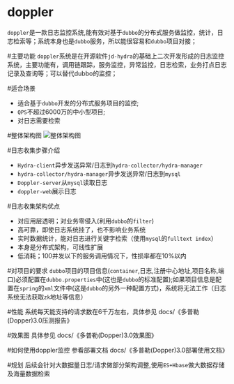 # doppler
`doppler`是一款日志监控系统,能有效对基于`dubbo`的分布式服务做监控，统计，日志检索等；系统本身也是`dubbo`服务，所以能很容易和`dubbo`项目对接；

#主要功能
`doppler`系统是在开源软件`jd-hydra`的基础上二次开发形成的日志监控系统，主要功能有，调用链跟踪，服务监控，异常监控，日志检索，业务打点日志记录及查询等；可以替代dubbo的监控；

#适合场景
* 适合基于`dubbo`开发的分布式服务项目的监控;
* `QPS`不超过6000万的中小型项目;
* 对日志需要检索

#整体架构图
![整体架构图](https://raw.githubusercontent.com/fxltsbl3855/doppler/master/pic_for_readme/arch.png)

#日志收集步骤介绍
* `Hydra-client`异步发送异常/日志到`hydra-collector/hydra-manager`
* `hydra-collector/hydra-manager`异步发送异常/日志到`mysql`
* `Doppler-server`从`mysql`读取日志
* `doppler-web`展示日志

#日志收集架构优点
* 对应用层透明；对业务零侵入(利用`dubbo`的`filter`)
* 高可靠，即使日志系统挂了，也不影响业务系统
* 实时数据统计，能对日志进行关键字检索（使用`mysql`的`fulltext index`）
* 本身是分布式架构，可线性扩展
* 低消耗；100并发以下的服务调用情况下，性损率都在10%以内

#对项目的要求
`dubbo`项目的项目信息(`container`,日志,注册中心地址,项目名称,端口)必须配置在`dubbo.properties`中(这也是`dubbo`的标准配置);如果项目信息是配置在`spring`的`xml`文件中(这是`dubbo`的另外一种配置方式)，系统将无法工作（日志系统无法获取`zk`地址等信息）

#性能
系统每天能支持的请求数在6千万左右，具体参见 docs/《多普勒(Dopper)3.0压测报告》

#效果图
具体参见 docs/《多普勒(Dopper)3.0效果图》

#如何使用doppler监控
参看部署文档 docs/《多普勒(Dopper)3.0部署使用文档》

#规划
后续会针对大数据量日志/请求做部分架构调整,使用`ES+Hbase`做大数据存储及海量数据检索

	
